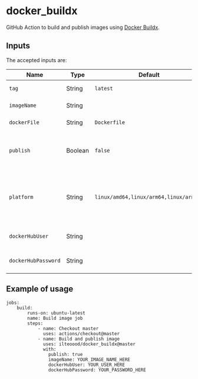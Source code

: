 # docker_buildx

GitHub Action to build and publish images using [Docker Buildx](https://docs.docker.com/buildx/working-with-buildx/).

## Inputs
The accepted inputs are:

| Name          | Type      | Default   | Mandatory   |  Description                                                    |
|---------------|-----------|-----------|-------------|-----------------------------------------------------------------|
| `tag`         | String    | `latest`  | No          | Tag to apply to the image                                       |
| `imageName`   | String    |   | Yes         | Name of the image                                               |
| `dockerFile`  | String    | `Dockerfile` | No       | Name of the Dockerfile |
| `publish`     | Boolean   | `false`   | No          | Indicate if the builded image should be published on Docker HUB |
| `platform`    | String    | `linux/amd64,linux/arm64,linux/arm/v7`  | No         | Platforms (*comma separated*) that should be used to build the image |                 |
| `dockerHubUser`   | String    |   | Only if `publish` is true         | User that will publish the image                 |
| `dockerHubPassword`   | String    |   | Only if `publish` is true         | Password of the `dockerHubUser`                 |

## Example of usage

```
jobs:
    build:
        runs-on: ubuntu-latest
        name: Build image job
        steps:
            - name: Checkout master
              uses: actions/checkout@master
            - name: Build and publish image
              uses: ilteoood/docker_buildx@master
              with:
                publish: true
                imageName: YOUR_IMAGE_NAME_HERE
                dockerHubUser: YOUR_USER_HERE
                dockerHubPassword: YOUR_PASSWORD_HERE
```
